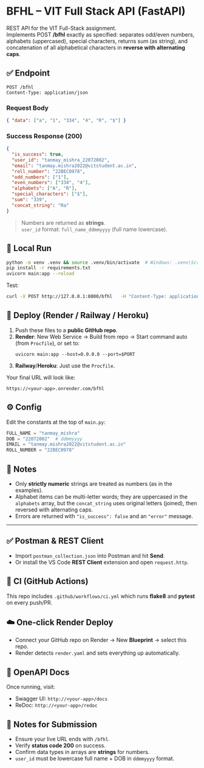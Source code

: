 
# BFHL – VIT Full Stack API (FastAPI)

REST API for the VIT Full-Stack assignment.  
Implements POST **/bfhl** exactly as specified: separates odd/even numbers, alphabets (uppercased), special characters, returns sum (as string), and concatenation of all alphabetical characters in **reverse with alternating caps**.

## ✅ Endpoint
```
POST /bfhl
Content-Type: application/json
```

### Request Body
```json
{ "data": ["a", "1", "334", "4", "R", "$"] }
```

### Success Response (200)
```json
{
  "is_success": true,
  "user_id": "tanmay_mishra_22072002",
  "email": "tanmay.mishra2022@vitstudent.ac.in",
  "roll_number": "22BEC0978",
  "odd_numbers": ["1"],
  "even_numbers": ["334", "4"],
  "alphabets": ["A", "R"],
  "special_characters": ["$"],
  "sum": "339",
  "concat_string": "Ra"
}
```

> Numbers are returned as **strings**.  
> `user_id` format: `full_name_ddmmyyyy` (full name lowercase).

## 🧪 Local Run
```bash
python -m venv .venv && source .venv/bin/activate  # Windows: .venv\Scripts\activate
pip install -r requirements.txt
uvicorn main:app --reload
```

Test:
```bash
curl -X POST http://127.0.0.1:8000/bfhl   -H "Content-Type: application/json"   -d '{"data": ["2","a","y","4","&","-","*","5","92","b"]}'
```

## 🚀 Deploy (Render / Railway / Heroku)
1. Push these files to a **public GitHub repo**.
2. **Render**: New Web Service → Build from repo → Start command auto (from `Procfile`), or set to:
   ```
   uvicorn main:app --host=0.0.0.0 --port=$PORT
   ```
3. **Railway**/**Heroku**: Just use the `Procfile`.

Your final URL will look like:
```
https://<your-app>.onrender.com/bfhl
```

## ⚙️ Config
Edit the constants at the top of `main.py`:
```python
FULL_NAME = "tanmay_mishra"
DOB = "22072002"  # ddmmyyyy
EMAIL = "tanmay.mishra2022@vitstudent.ac.in"
ROLL_NUMBER = "22BEC0978"
```

## 🧩 Notes
- Only **strictly numeric** strings are treated as numbers (as in the examples).
- Alphabet items can be multi-letter words; they are uppercased in the `alphabets` array, but the `concat_string` uses original letters (joined), then reversed with alternating caps.
- Errors are returned with `"is_success": false` and an `"error"` message.


---

## ✅ Postman & REST Client
- Import `postman_collection.json` into Postman and hit **Send**.
- Or install the VS Code **REST Client** extension and open `request.http`.

## 🧪 CI (GitHub Actions)
This repo includes `.github/workflows/ci.yml` which runs **flake8** and **pytest** on every push/PR.

## ☁️ One‑click Render Deploy
- Connect your GitHub repo on Render → New **Blueprint** → select this repo.
- Render detects `render.yaml` and sets everything up automatically.

## 📄 OpenAPI Docs
Once running, visit:
- Swagger UI: `http://<your-app>/docs`
- ReDoc: `http://<your-app>/redoc`

## 🧷 Notes for Submission
- Ensure your live URL ends with `/bfhl`.
- Verify **status code 200** on success.
- Confirm data types in arrays are **strings** for numbers.
- `user_id` must be lowercase full name + DOB in `ddmmyyyy` format.
